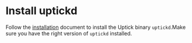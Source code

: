 # Install uptickd

Follow the [installation](../../ben-di-ce-shi-huan-jing-da-jian/installation/) document to install the Uptick binary `uptickd`.Make sure you have the right version of `uptickd` installed.
